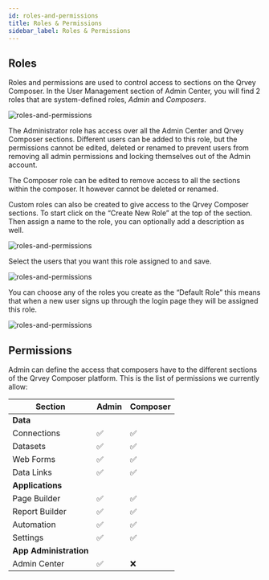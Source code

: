 ```yaml
---
id: roles-and-permissions
title: Roles & Permissions
sidebar_label: Roles & Permissions
---
```


<div style={{textAlign: "justify"}}>

## Roles
Roles and permissions are used to control access to sections on the Qrvey Composer. In the User Management section of Admin Center, you will find 2 roles that are system-defined roles, *Admin* and *Composers*. 

![roles-and-permissions](https://s3.amazonaws.com/cdn.qrvey.com/documentation_assets/admin/Roles+%26+Permissions/rp_1.png#thumbnail-80)

The Administrator role has access over all the Admin Center and Qrvey Composer sections. Different users can be added to this role, but the permissions cannot be edited, deleted or renamed to prevent users from removing all admin permissions and locking themselves out of the Admin account.

The Composer role can be edited to remove access to all the sections within the composer. It however cannot be deleted or renamed. 

Custom roles can also be created to give access to the Qrvey Composer sections. To start click on the “Create New Role” at the top of the section. Then assign a name to the role, you can optionally add a description as well. 

![roles-and-permissions](https://s3.amazonaws.com/cdn.qrvey.com/documentation_assets/admin/Roles+%26+Permissions/rp_2.png#thumbnail-60)

Select the users that you want this role assigned to and save. 

![roles-and-permissions](https://s3.amazonaws.com/cdn.qrvey.com/documentation_assets/admin/Roles+%26+Permissions/rp_3.png#thumbnail-80)

You can choose any of the roles you create as the “Default Role” this means that when a new user signs up through the login page they will be assigned this role. 

![roles-and-permissions](https://s3.amazonaws.com/cdn.qrvey.com/documentation_assets/admin/Roles+%26+Permissions/rp_4.png#thumbnail)

## Permissions
Admin can define the access that composers have to the different sections of the Qrvey Composer platform. This is the list of permissions we currently allow:

|          **Section**       |**Admin**                        |**Composer**                        |
|----------------|-------------------------------|-----------------------------|
|**Data**|
| Connections| ✅ | ✅ |
| Datasets| ✅ | ✅ |
| Web Forms| ✅ | ✅ |
| Data Links| ✅ | ✅ |
|**Applications**|
| Page Builder| ✅ | ✅ |
| Report Builder| ✅ | ✅ |
| Automation| ✅ | ✅ |
| Settings| ✅ | ✅ |
|**App Administration**|
| Admin Center| ✅ | ❌ |

</div>
